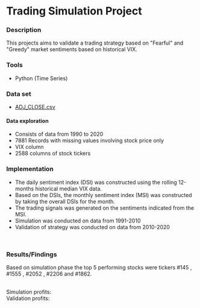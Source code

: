 **<h1> Trading Simulation Project</h1>**

<h3>Description</ins></h3>
This projects aims to validate a trading strategy based on "Fearful" and "Greedy" market sentiments based on historical VIX.

<h3>Tools</h3>

- Python (Time Series)

<h3>Data set</h3>

- [ADJ_CLOSE.csv]()

<h4>Data exploration</h4>

- Consists of data from 1990 to 2020
- 7881 Records with missing values involving stock price only
- VIX column
- 2588 columns of stock tickers

<h3>Implementation</h3>
 
-  The daily sentiment index (DSI) was constructed using the rolling 12-months historical median VIX data.
-  Based on the DSIs, the monthly sentiment index (MSI) was constructed by taking the overall DSIs for the month.
-  The trading signals was generated on the sentiments indicated from the MSI.
-  Simulation was conducted on data from 1991-2010
-  Validation of strategy was conducted on data from 2010-2020

</br>

<h3>Results/Findings</h3>
Based on simulation phase the top 5 performing stocks were tickers #145 , #1555 , #2052 , #2206 and #1862.
</br></br>

Simulation profits:
</br>
<img src = ''/>
</br>
Validation profits:
</br>
<img src =''/>




